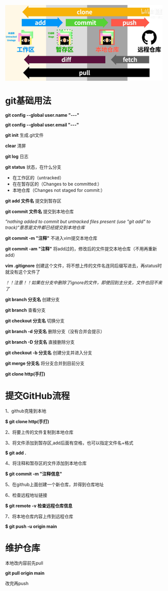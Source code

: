 ![git工作流](\image\git工作流.png)

# git基础用法

**git config --global user.name "---"**

**git config --global user.email "---"**

**git init** 		生成.git文件

**clear** 	清屏

**git log**		日志

**git status** 			状态，在什么分支

- 在工作区的（untracked） 
- 在在暂存区的（Changes to be committed:）
- 本地仓库（Changes not staged for commit:）



**git add 文件名** 			提交到暂存区

**git commit 文件名**  		提交到本地仓库

*”nothing added to commit but untracked files present (use "git add" to track)“意思是文件都已经提交到本地仓库*

**git commit -m "注释"** 		不进入vim提交本地仓库

**git commit -am "注释"** 		将add过的，修改后的文件提交本地仓库（不用再重新add）

**vim .gitignore**	创建这个文件，将不想上传的文件名连同后缀写进去，再status时就没有这个文件了

*！！注意！！如果在分支中删除了ignore的文件，即使回到主分支，文件也回不来了*



**git branch 分支名**		创建分支

**git branch** 						查看分支

**git checkout 分支名** 		切换分支

**git branch -d 分支名**		删除分支（没有合并会提示）

**git branch -D 分支名**		直接删除分支

**git checkout -b 分支名**	创建分支并进入分支

**git merge 分支名**	将分支合并到目前分支



**git clone http(手打)**



# 提交GitHub流程

1、github克隆到本地

**$ git clone http(手打)**

2、将要上传的文件复制到本地仓库

3、将文件添加到暂存区,add后面有空格，也可以指定文件名+格式

**$ git add .**

4、将注释和暂存区的文件添加到本地仓库

**$ git commit -m "注释信息"**

5、在github上面创建一个新仓库，并得到仓库地址

6、检查远程地址链接

**$ git remote -v 检查远程仓库信息**

7、将本地仓库内容上传到远程仓库

**$ git push -u origin main**

# 维护仓库

本地改内容前先pull

**git pull origin main**  

改完再push

